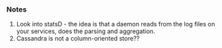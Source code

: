 ### Notes

1. Look into statsD - the idea is that a daemon reads from the log files on your services, does the parsing and aggregation.
2. Cassandra is not a column-oriented store??
